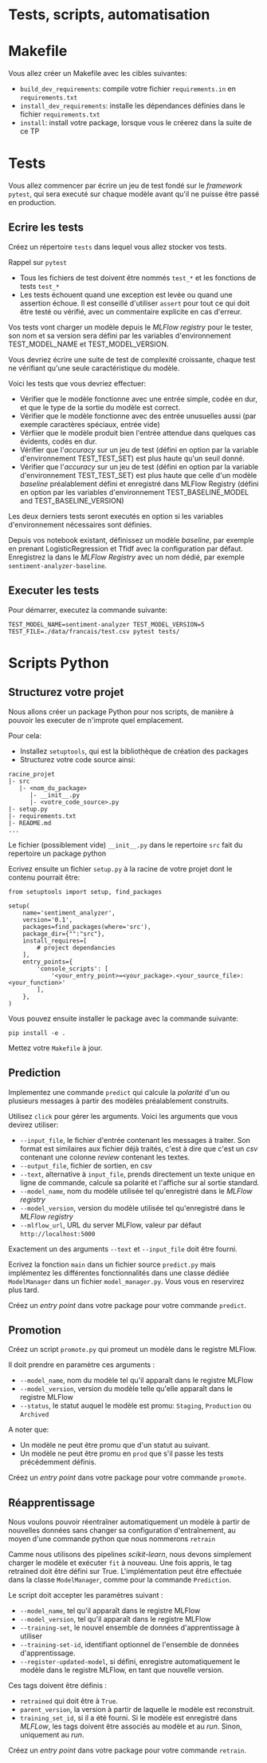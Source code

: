 # Tests, scripts, automatisation

# Makefile

Vous allez créer un Makefile avec les cibles suivantes:
- `build_dev_requirements`: compile votre fichier `requirements.in` en `requirements.txt`
- `install_dev_requirements`: installe les dépendances définies dans le fichier `requirements.txt`
- `install`: install votre package, lorsque vous le créerez dans la suite de ce TP

# Tests

Vous allez commencer par écrire un jeu de test fondé sur le _framework_ `pytest`, qui sera executé sur chaque modèle avant qu'il ne puisse être passé en production.

## Ecrire les tests

Créez un répertoire `tests` dans lequel vous allez stocker vos tests.

Rappel sur `pytest`
- Tous les fichiers de test doivent être nommés `test_*` et les fonctions de tests `test_*`
- Les tests échouent quand une exception est levée ou quand une assertion échoue. Il est conseillé d'utiliser `assert` pour tout ce qui doit être testé ou vérifié, avec un commentaire explicite en cas d'erreur.

Vos tests vont charger un modèle depuis le _MLFlow registry_ pour le tester, son nom et sa version sera défini par les variables d'environnement TEST_MODEL_NAME et TEST_MODEL_VERSION.

Vous devriez écrire une suite de test de complexité croissante, chaque test ne vérifiant qu'une seule caractéristique du modèle.

Voici les tests que vous devriez effectuer:
- Vérifier que le modèle fonctionne avec une entrée simple, codée en dur, et que le type de la sortie du modèle est correct.
- Vérifier que le modèle fonctionne avec des entrée unusuelles aussi (par exemple caractères spéciaux, entrée vide)
- Vérfiier que le modèle produit bien l'entrée attendue dans quelques cas évidents, codés en dur.
- Vérifier que l'_accuracy_ sur un jeu de test (défini en option par la variable d'environnement TEST_TEST_SET) est plus haute qu'un seuil donné.
- Vérifier que l'_accuracy_ sur un jeu de test (défini en option par la variable d'environnement TEST_TEST_SET) est plus haute que celle d'un modèle _baseline_ préalablement défini et enregistré dans MLFlow Registry (défini en option par les variables d'environnement TEST_BASELINE_MODEL and TEST_BASELINE_VERSION)

Les deux derniers tests seront executés en option si les variables d'environnement nécessaires sont définies.

Depuis vos notebook existant, définissez un modèle _baseline_, par exemple en prenant LogisticRegression et Tfidf avec la configuration par défaut. Enregistrez la dans le _MLFlow Registry_ avec un nom dédié, par exemple `sentiment-analyzer-baseline`.

## Executer les tests

Pour démarrer, executez la commande suivante:

```
TEST_MODEL_NAME=sentiment-analyzer TEST_MODEL_VERSION=5 TEST_FILE=./data/francais/test.csv pytest tests/
```

# Scripts Python

## Structurez votre projet

Nous allons créer un package Python pour nos scripts, de manière à pouvoir les executer de n'improte quel emplacement.

Pour cela:
* Installez `setuptools`, qui est la bibliothèque de création des packages
* Structurez votre code source ainsi:

```
racine_projet
|- src
   |- <nom_du_package>
      |- __init__.py
      |- <votre_code_source>.py
|- setup.py
|- requirements.txt
|- README.md
...

```
 
Le fichier (possiblement vide) `__init__.py`  dans le repertoire `src` fait du repertoire un package python

Ecrivez ensuite un fichier `setup.py` à la racine de votre projet dont le contenu pourrait être:
```
from setuptools import setup, find_packages

setup(
    name='sentiment_analyzer',
    version='0.1',
    packages=find_packages(where='src'),
    package_dir={"":"src"},    
    install_requires=[
        # project dependancies
    ],
    entry_points={
        'console_scripts': [
            '<your_entry_point>=<your_package>.<your_source_file>:<your_function>'
        ],
    },
)
```

Vous pouvez ensuite installer le package avec la commande suivante:
```
pip install -e .
```

Mettez votre `Makefile` à jour.

## Prediction 

Implementez une commande `predict` qui calcule la _polarité_ d'un ou plusieurs messages à partir des modèles préalablement construits.

Utilisez `click` pour gérer les arguments. Voici les arguments que vous devirez utiliser:
- `--input_file`, le fichier d'entrée contenant les messages à traiter. Son format est similaires aux fichier déjà traités, c'est à dire que c'est un _csv_ contenant une colonne _review_ contenant les textes.
- `--output_file`, fichier de sortien, en csv
- `--text`, alternative à `input_file`, prends directement un texte unique en ligne de commande, calcule sa polarité et l'affiche sur al sortie standard.
- `--model_name`, nom du modèle utilisée tel qu'enregistré dans le _MLFlow registry_
- `--model_version`, version du modèle utilisée tel qu'enregistré dans le _MLFlow registry_
- `--mlflow_url`, URL du server MLFlow, valeur par défaut `http://localhost:5000`

Exactement un des arguments `--text` et `--input_file` doit être fourni.

Ecrivez la fonction `main` dans un fichier source `predict.py` mais implémentez les différentes fonctionnalités dans une classe dédiée `ModelManager` dans un fichier `model_manager.py`. Vous vous en reservirez plus tard.

Créez un _entry point_ dans votre package pour votre commande `predict`.

## Promotion

Créez un script `promote.py` qui promeut un modèle dans le registre MLFlow.

Il doit prendre en paramètre ces arguments :

- `--model_name`, nom du modèle tel qu'il apparaît dans le registre MLFlow
- `--model_version`, version du modèle telle qu'elle apparaît dans le registre MLFlow
- `--status`, le statut auquel le modèle est promu: `Staging`, `Production` ou `Archived`

A noter que:
- Un modèle ne peut être promu que d'un statut au suivant.
- Un modèle ne peut être promu en `prod` que s'il passe les tests précédemment définis.

Créez un _entry point_ dans votre package pour votre commande `promote`.

## Réapprentissage

Nous voulons pouvoir réentraîner automatiquement un modèle à partir de nouvelles données sans changer sa configuration d'entraînement, au moyen d'une commande python que nous nommerons `retrain`

Camme nous utilisons des pipelines _scikit-learn_, nous devons simplement charger le modèle et exécuter `fit` à nouveau. Une fois appris, le tag retrained doit être défini sur True. L'implémentation peut être effectuée dans la classe `ModelManager`, comme pour la commande `Prediction`.

Le script doit accepter les paramètres suivant :

- `--model_name`, tel qu'il apparaît dans le registre MLFlow
- `--model_version`, tel qu'il apparaît dans le registre MLFlow
- `--training-set`, le nouvel ensemble de données d'apprentissage à utiliser
- `--training-set-id`, identifiant optionnel de l'ensemble de données d'apprentissage.
- `--register-updated-model`, si défini, enregistre automatiquement le modèle dans le registre MLFlow, en tant que nouvelle version.

Ces tags doivent être définis :
- `retrained` qui doit être à `True`.
- `parent_version`, la version à partir de laquelle le modèle est reconstruit.
- `training_set_id`, si il a été fourni.
Si le modèle est enregistré dans _MLFLow_, les tags doivent être associés au modèle et au _run_. Sinon, uniquement au _run_.

Créez un _entry point_ dans votre package pour votre commande `retrain`.
